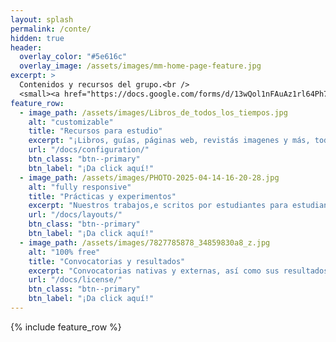 ```yaml
---
layout: splash
permalink: /conte/
hidden: true
header:
  overlay_color: "#5e616c"
  overlay_image: /assets/images/mm-home-page-feature.jpg
excerpt: >
  Contenidos y recursos del grupo.<br />
  <small><a href="https://docs.google.com/forms/d/13wQol1nFAuAz1rl64Ph75WmIGqtalhrLBy1rZt4yMmQ/edit?pli=1">Liga de registro v4.26.2</a></small>
feature_row:
  - image_path: /assets/images/Libros_de_todos_los_tiempos.jpg
    alt: "customizable"
    title: "Recursos para estudio"
    excerpt: "¡Libros, guías, páginas web, revistás imagenes y más, todo recopilado para la comunidad!"
    url: "/docs/configuration/"
    btn_class: "btn--primary"
    btn_label: "¡Da click aquí!"
  - image_path: /assets/images/PHOTO-2025-04-14-16-20-28.jpg
    alt: "fully responsive"
    title: "Prácticas y experimentos"
    excerpt: "Nuestros trabajos,e scritos por estudiantes para estudiantes: ¡cohetes, cultivos, telescopios, disecciones y más!."
    url: "/docs/layouts/"
    btn_class: "btn--primary"
    btn_label: "¡Da click aquí!"
  - image_path: /assets/images/7827785878_34859830a8_z.jpg
    alt: "100% free"
    title: "Convocatorias y resultados"
    excerpt: "Convocatorias nativas y externas, así como sus resultados correspondientes actualizados lo máspronto posible"
    url: "/docs/license/"
    btn_class: "btn--primary"
    btn_label: "¡Da click aquí!"  
---
```


{% include feature_row %}